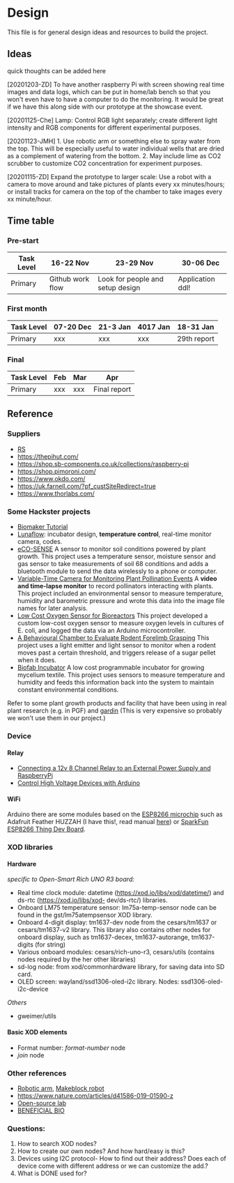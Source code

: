 # Design

This file is for general design ideas and resources to build the project.

## Ideas

quick thoughts can be added here

[20201203-ZD] To have another raspberry Pi with screen showing real time images and data logs, which can be put in home/lab bench so that you won't even have to have a computer to do the monitoring. It would be great if we have this along side with our prototype at the showcase event.

[20201125-Che] Lamp: Control RGB light separately; create different light intensity and RGB components for different experimental purposes.

[20201123-JMH] 1. Use robotic arm or something else to spray water from the top. This will be especially useful to water individual wells that are dried as a complement of watering from the bottom. 2. May include lime as CO2 scrubber to customize CO2 concentration for experiment purposes.

[20201115-ZD] Expand the prototype to larger scale: Use a robot with a camera to move around and take pictures of plants every xx minutes/hours; or install tracks for camera on the top of the chamber to take images every xx minute/hour.

## Time table

### Pre-start

| Task Level | 16-22 Nov        | 23-29 Nov                        | 30-06 Dec        |
| ---------- | ---------------- | -------------------------------- | ---------------- |
| Primary    | Github work flow | Look for people and setup design | Application ddl! |

### First month

| Task Level | 07-20 Dec | 21-3 Jan | 4017 Jan | 18-31 Jan   |
| ---------- | --------- | -------- | -------- | ----------- |
| Primary    | xxx       | xxx      | xxx      | 29th report |

### Final

| Task Level | Feb | Mar | Apr          |
| ---------- | --- | --- | ------------ |
| Primary    | xxx | xxx | Final report |

## Reference

### Suppliers

- [RS](https://uk.rs-online.com/web/)
- https://thepihut.com/
- https://shop.sb-components.co.uk/collections/raspberry-pi
- https://shop.pimoroni.com/
- https://www.okdo.com/
- https://uk.farnell.com/?pf_custSiteRedirect=true
- https://www.thorlabs.com/

### Some Hackster projects

- [Biomaker Tutorial](https://www.hackster.io/159756/biomaker-tutorial-1-getting-started-4fc966)
- [Lunaflow](https://www.hackster.io/lunaflow/lunaflow-bioluminescent-plankton-for-3d-flow-visualisation-d60cbe): incubator design, **temperature control**, real-time monitor camera, codes.
- [eCO-SENSE](https://www.hackster.io/glen-chua/eco-sense-soil-sensors-powered-by-plant-photosynthesis-be80a2) A sensor to monitor soil conditions powered by plant growth. This project uses a temperature sensor, moisture sensor and gas sensor to take measurements of soil 68 conditions and adds a bluetooth module to send the data wirelessly to a phone or computer. 
- [Variable-Time Camera for Monitoring Plant Pollination Events](https://www.hackster.io/team-ppi/variable-time-camera-for-monitoring-plant-pollination-events-ad21e7) A **video and time-lapse monitor** to record pollinators interacting with plants. This project included an environmental sensor to measure temperature, humidity and barometric pressure and wrote this data into the image file names for later analysis. 
- [Low Cost Oxygen Sensor for Bioreactors](https://www.hackster.io/biomaker/low-cost-oxygen-sensor-for-bioreactors-c7e066) This project developed a custom low-cost oxygen sensor to measure oxygen levels in cultures of E. coli, and logged the data via an Arduino microcontroller. 
- [A Behavioural Chamber to Evaluate Rodent Forelimb Grasping](https://www.hackster.io/alejandrocarn/a-behavioural-chamber-to-evaluate-rodent-forelimb-grasping-bedb1a) This project uses a light emitter and light sensor to monitor when a rodent moves past a certain threshold, and triggers release of a sugar pellet when it does. 
- [Biofab Incubator](https://www.hackster.io/170194/biofab-incubator-6f5b0e) A low cost programmable incubator for growing mycelium textile. This project uses sensors to measure temperature and humidity and feeds this information back into the system to maintain constant environmental conditions.

Refer to some plant growth products and facility that have been using in real plant research (e.g. in PGF) and [gardin](https://gard.in/) (This is very expensive so probably we won't use them in our project.)

### Device

#### Relay

- [Connecting a 12v 8 Channel Relay to an External Power Supply and RaspberryPi](https://medium.com/@jinky32/connecting-a-12v-8-channel-relay-to-an-external-power-supply-and-raspberrypi-6fec119c112c)  
- [Control High Voltage Devices with Arduino](https://howtomechatronics.com/tutorials/arduino/control-high-voltage-devices-arduino-relay-tutorial/)

#### WiFi

Arduino there are some modules based on the [ESP8266 microchip](https://en.wikipedia.org/wiki/ESP8266) such as Adafruit Feather HUZZAH (I have this!, read manual [here](https://learn.adafruit.com/adafruit-feather-huzzah-esp8266)) or [SparkFun ESP8266 Thing Dev Board](learn.sparkfun.com/tutorials/esp8266-thing-development-board-hookup-guide).

### XOD libraries

#### Hardware 

*specific to Open-Smart Rich UNO R3 board:*

- Real time clock module: datetime (https://xod.io/libs/xod/datetime/) and ds-rtc (https://xod.io/libs/xod- dev/ds-rtc/) libraries.
- Onboard LM75 temperature sensor: lm75a-temp-sensor node can be found in the gst/lm75atempsensor XOD library.
- Onboard 4-digit display: tm1637-dev node from the cesars/tm1637 or cesars/tm1637-v2 library. This library also contains other nodes for onboard display, such as tm1637-decex, tm1637-autorange, tm1637-digits (for string)
- Various onboard modules: cesars/rich-uno-r3, cesars/utils (contains nodes required by the her other libraries)
- sd-log node: from xod/commonhardware library, for saving data into SD card.
- OLED screen: wayland/ssd1306-oled-i2c library. Nodes: ssd1306-oled-i2c-device

*Others*

- gweimer/utils

#### Basic XOD elements

- Format number: *format-number* node
- *join* node

### Other references

- [Robotic arm](https://shop.pimoroni.com/products/mearm-robot-raspberry-pi-kit?variant=21775370223699&currency=GBP&utm_source=google&utm_medium=cpc&utm_campaign=google+shopping?utm_source=google&utm_medium=surfaces&utm_campaign=shopping&gclid=Cj0KCQiA48j9BRC-ARIsAMQu3WTvhcmb-bZv5fxLHJMAYPL-1Bl-ShvdAIO8ML_nc9I4GpWhqUfcmDkaAn6uEALw_wcB), [Makeblock robot](https://www.makeblock.com/cn/mbot/)
- https://www.nature.com/articles/d41586-019-01590-z
- [Open-source lab](https://www.appropedia.org/Open-source_Lab)
- [BENEFICIAL BIO](https://beneficial.bio/)

### Questions:

1. How to search XOD nodes? 
2. How to create our own nodes? And how hard/easy is this?
3. Devices using I2C protocol- How to find out their address? Does each of device come with different address or we can customize the add.?
4. What is DONE used for?